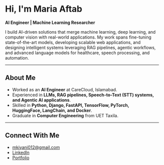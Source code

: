 # Hi, I'm Maria Aftab

**AI Engineer | Machine Learning Researcher**

I build AI-driven solutions that merge machine learning, deep learning, and computer vision with real-world applications. My work spans fine-tuning state-of-the-art models, developing scalable web applications, and designing intelligent systems leveraging RAG pipelines, agentic workflows, and advanced language models for healthcare, speech processing, and automation.

---

## About Me
- Worked as an **AI Engineer** at CareCloud, Islamabad.  
- Experienced in **LLMs, RAG pipelines, Speech-to-Text (STT) systems, and Agentic AI applications**.  
- Skilled in **Python, Django, FastAPI, TensorFlow, PyTorch, HuggingFace, LangChain, and Docker**.  
- Graduate in **Computer Engineering** from UET Taxila.

---

## Connect With Me
- mkiyani012@gmail.com 
- [LinkedIn](https://www.linkedin.com/in/maria-aftab-kiyani/)  
- [Portfolio](https://mariakiyani012.github.io/my_portfolio_website/)  
